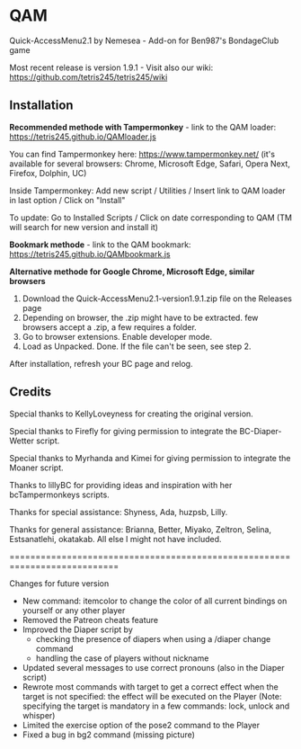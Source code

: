 # QAM

Quick-AccessMenu2.1 by Nemesea - Add-on for Ben987's BondageClub game 

Most recent release is version 1.9.1 - Visit also our wiki: https://github.com/tetris245/tetris245/wiki

## Installation 

**Recommended methode with Tampermonkey** - link to the QAM loader: https://tetris245.github.io/QAMloader.js

You can find Tampermonkey here: https://www.tampermonkey.net/ (it's available for several browsers: Chrome, Microsoft Edge, Safari, Opera Next, Firefox, Dolphin, UC)

Inside Tampermonkey: Add new script / Utilities / Insert link to QAM loader in last option / Click on "Install"

To update: Go to Installed Scripts / Click on date corresponding to QAM (TM will search for new version and install it)

**Bookmark methode** - link to the QAM bookmark: https://tetris245.github.io/QAMbookmark.js

**Alternative methode for Google Chrome, Microsoft Edge, similar browsers**
1. Download the Quick-AccessMenu2.1-version1.9.1.zip file on the Releases page
2. Depending on browser, the .zip might have to be extracted. few browsers accept a .zip, a few requires a folder.
3. Go to browser extensions. Enable developer mode.
4. Load as Unpacked. Done. If the file can't be seen, see step 2.

After installation, refresh your BC page and relog.

## Credits

Special thanks to KellyLoveyness for creating the original version.

Special thanks to Firefly for giving permission to integrate the BC-Diaper-Wetter script.

Special thanks to Myrhanda and Kimei for giving permission to integrate the Moaner script.

Thanks to lillyBC for providing ideas and inspiration with her bcTampermonkeys scripts.

Thanks for special assistance:
Shyness, Ada, huzpsb, Lilly.

Thanks for general assistance:
Brianna, Better, Miyako, Zeltron, Selina, Estsanatlehi, okatakab.
All else I might not have included.

===========================================================================

Changes for future version 

* New command: itemcolor to change the color of all current bindings on yourself or any other player
* Removed the Patreon cheats feature
* Improved the Diaper script by
  - checking the presence of diapers when using a /diaper change command
  - handling the case of players without nickname
* Updated several messages to use correct pronouns (also in the Diaper script)
* Rewrote most commands with target to get a correct effect when the target is not specified: the effect will be executed on the Player
  (Note: specifying the target is mandatory in a few commands: lock, unlock and whisper)
* Limited the exercise option of the pose2 command to the Player
* Fixed a bug in bg2 command (missing picture)






